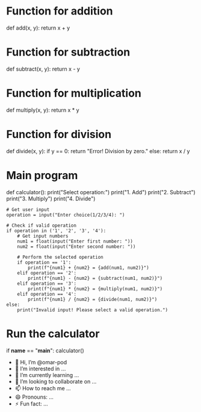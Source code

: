 # Function for addition
def add(x, y):
    return x + y

# Function for subtraction
def subtract(x, y):
    return x - y

# Function for multiplication
def multiply(x, y):
    return x * y

# Function for division
def divide(x, y):
    if y == 0:
        return "Error! Division by zero."
    else:
        return x / y

# Main program
def calculator():
    print("Select operation:")
    print("1. Add")
    print("2. Subtract")
    print("3. Multiply")
    print("4. Divide")

    # Get user input
    operation = input("Enter choice(1/2/3/4): ")

    # Check if valid operation
    if operation in ('1', '2', '3', '4'):
        # Get input numbers
        num1 = float(input("Enter first number: "))
        num2 = float(input("Enter second number: "))

        # Perform the selected operation
        if operation == '1':
            print(f"{num1} + {num2} = {add(num1, num2)}")
        elif operation == '2':
            print(f"{num1} - {num2} = {subtract(num1, num2)}")
        elif operation == '3':
            print(f"{num1} * {num2} = {multiply(num1, num2)}")
        elif operation == '4':
            print(f"{num1} / {num2} = {divide(num1, num2)}")
    else:
        print("Invalid input! Please select a valid operation.")

# Run the calculator
if __name__ == "__main__":
    calculator()
- 👋 Hi, I’m @omar-pod
- 👀 I’m interested in ...
- 🌱 I’m currently learning ...
- 💞️ I’m looking to collaborate on ...
- 📫 How to reach me ...
- 😄 Pronouns: ...
- ⚡ Fun fact: ...

<!---
omar-pod/omar-pod is a ✨ special ✨ repository because its `README.md` (this file) appears on your GitHub profile.
You can click the Preview link to take a look at your changes.
--->
